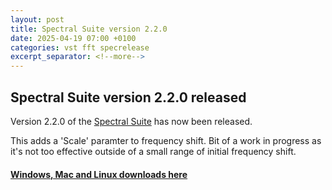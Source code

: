 ```yaml
---
layout: post
title: Spectral Suite version 2.2.0
date: 2025-04-19 07:00 +0100
categories: vst fft specrelease
excerpt_separator: <!--more-->
---
```


<section>
<h1>Spectral Suite version 2.2.0 released</h1>
<p>Version 2.2.0 of the <a href="/spectralsuite">Spectral Suite</a> has now been released.</p>
<!--more-->

<p>This adds a 'Scale' paramter to frequency shift. Bit of a work in progress as it's not too effective outside of a small range of initial frequency shift.</p>

<a href="https://github.com/andrewreeman/SpectralSuite/releases/tag/v2.2.0"><h4>Windows, Mac and Linux downloads here</h4></a>

</section>
